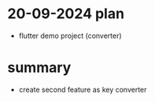 # 20-09-2024 plan
- flutter demo project (converter)

# summary
- create second feature as key converter